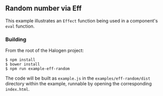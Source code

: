 ## Random number via Eff

This example illustrates an `Effect` function being used in a component's `eval` function.

### Building

From the root of the Halogen project:

```
$ npm install
$ bower install
$ npm run example-eff-random
```

The code will be built as `example.js` in the `examples/eff-random/dist` directory within the example, runnable by opening the corresponding `index.html`.
